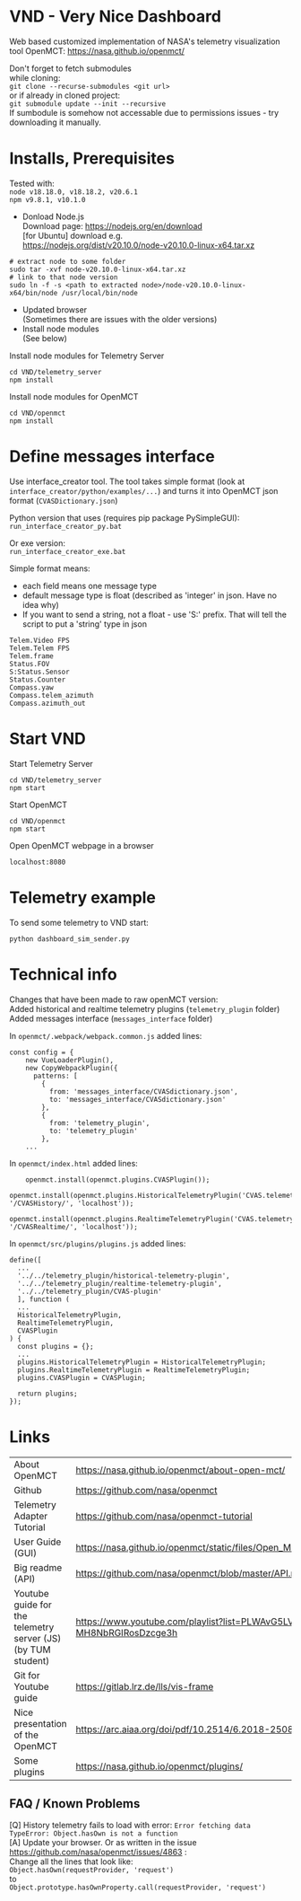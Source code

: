 # VND - Very Nice Dashboard

Web based customized implementation of NASA's telemetry visualization tool OpenMCT: https://nasa.github.io/openmct/

Don't forget to fetch submodules   
while cloning:   
`git clone --recurse-submodules <git url>`   
or if already in cloned project:   
`git submodule update --init --recursive`   
If sumbodule is somehow not accessable due to permissions issues - try downloading it manually.   

# Installs, Prerequisites
Tested with:   
`node v18.18.0, v18.18.2, v20.6.1`   
`npm v9.8.1, v10.1.0`   

* Donload Node.js   
Download page: https://nodejs.org/en/download   
[for Ubuntu] download e.g.   
https://nodejs.org/dist/v20.10.0/node-v20.10.0-linux-x64.tar.xz
```
# extract node to some folder
sudo tar -xvf node-v20.10.0-linux-x64.tar.xz
# link to that node version
sudo ln -f -s <path to extracted node>/node-v20.10.0-linux-x64/bin/node /usr/local/bin/node
```
* Updated browser   
  (Sometimes there are issues with the older versions)
* Install node modules   
  (See below)   

Install node modules for Telemetry Server
```
cd VND/telemetry_server
npm install
```
Install node modules for OpenMCT
```
cd VND/openmct
npm install
```

# Define messages interface
Use interface_creator tool. The tool takes simple format (look at `interface_creator/python/examples/...`) and turns it into OpenMCT json format (`CVASDictionary.json`)   

Python version that uses (requires pip package PySimpleGUI):   
`run_interface_creator_py.bat`   

Or exe version:   
`run_interface_creator_exe.bat`   

Simple format means:
* each field means one message type
* default message type is float (described as 'integer' in json. Have no idea why)
* If you want to send a string, not a float - use 'S:' prefix. That will tell the script to put a 'string' type in json
```
Telem.Video FPS
Telem.Telem FPS
Telem.frame
Status.FOV
S:Status.Sensor
Status.Counter
Compass.yaw
Compass.telem_azimuth
Compass.azimuth_out
```

# Start VND
Start Telemetry Server
```
cd VND/telemetry_server
npm start
```
Start OpenMCT
```
cd VND/openmct
npm start
```
Open OpenMCT webpage in a browser
```
localhost:8080
```
# Telemetry example
To send some telemetry to VND start:
```
python dashboard_sim_sender.py
```

# Technical info
Changes that have been made to raw openMCT version:   
Added historical and realtime telemetry plugins (`telemetry_plugin` folder)   
Added messages interface (`messages_interface` folder)   

In `openmct/.webpack/webpack.common.js` added lines:
```
const config = {
    new VueLoaderPlugin(),
    new CopyWebpackPlugin({
      patterns: [
        {
          from: 'messages_interface/CVASdictionary.json',
          to: 'messages_interface/CVASdictionary.json'
        },
        {
          from: 'telemetry_plugin',
          to: 'telemetry_plugin'
        },
    ...
```
In `openmct/index.html` added lines:
```
    openmct.install(openmct.plugins.CVASPlugin());
    openmct.install(openmct.plugins.HistoricalTelemetryPlugin('CVAS.telemetry', '/CVASHistory/', 'localhost'));
    openmct.install(openmct.plugins.RealtimeTelemetryPlugin('CVAS.telemetry', '/CVASRealtime/', 'localhost'));
```

In `openmct/src/plugins/plugins.js` added lines:
```
define([
  ...
  '../../telemetry_plugin/historical-telemetry-plugin',
  '../../telemetry_plugin/realtime-telemetry-plugin',
  '../../telemetry_plugin/CVAS-plugin'
  ], function (
  ...
  HistoricalTelemetryPlugin,
  RealtimeTelemetryPlugin,
  CVASPlugin
) {
  const plugins = {};
  ...
  plugins.HistoricalTelemetryPlugin = HistoricalTelemetryPlugin;
  plugins.RealtimeTelemetryPlugin = RealtimeTelemetryPlugin;
  plugins.CVASPlugin = CVASPlugin;

  return plugins;
});
```

# Links
| | |
|-|-|
| About OpenMCT | https://nasa.github.io/openmct/about-open-mct/ |
| Github | https://github.com/nasa/openmct |
| Telemetry Adapter Tutorial | https://github.com/nasa/openmct-tutorial |
| User Guide (GUI) | https://nasa.github.io/openmct/static/files/Open_MCT_Users_Guide.pdf |
| Big readme (API) | https://github.com/nasa/openmct/blob/master/API.md |
| Youtube guide for the telemetry server (JS) (by TUM student) | https://www.youtube.com/playlist?list=PLWAvG5LVeBRVgN-MH8NbRGIRosDzcge3h
| Git for Youtube guide | https://gitlab.lrz.de/lls/vis-frame |
| Nice presentation of the OpenMCT | https://arc.aiaa.org/doi/pdf/10.2514/6.2018-2508 |
| Some plugins | https://nasa.github.io/openmct/plugins/ |

FAQ / Known Problems
--------
[Q] History telemetry fails to load with error: ```Error fetching data TypeError: Object.hasOwn is not a function```   
[A] Update your browser. Or as written in the issue https://github.com/nasa/openmct/issues/4863 :   
Change all the lines that look like:   
```Object.hasOwn(requestProvider, 'request')```   
to   
```Object.prototype.hasOwnProperty.call(requestProvider, 'request')```
